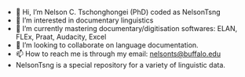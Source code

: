 - 👋 Hi, I’m Nelson C. Tschonghongei (PhD) coded as NelsonTsng
- 👀 I’m interested in documentary linguistics
- 🌱 I’m currently mastering documentary/digitisation softwares: ELAN, FLEx, Praat, Audacity, Excel
- 💞️ I’m looking to collaborate on language documentation.
- 📫 How to reach me is through my email: nelsonts@buffalo.edu
-    NelsonTsng is a special repository for a variety of linguistic data.
